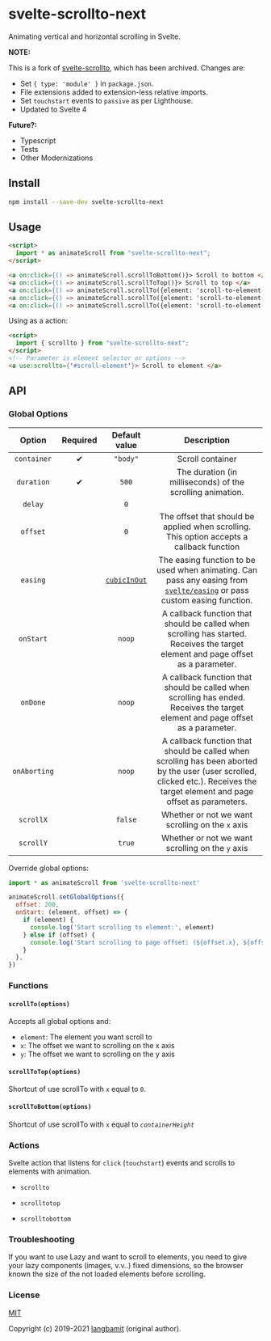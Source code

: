 # svelte-scrollto-next

Animating vertical and horizontal scrolling in Svelte.

**NOTE:**

This is a fork of [svelte-scrollto][svelte-scrollto],
which has been archived. Changes are:

- Set `{ type: 'module' }` in `package.json`.
- File extensions added to extension-less relative imports.
- Set `touchstart` events to `passive` as per Lighthouse.
- Updated to Svelte 4

**Future?:**

- Typescript
- Tests
- Other Modernizations

## Install

```bash
npm install --save-dev svelte-scrollto-next
```

## Usage

```html
<script>
  import * as animateScroll from "svelte-scrollto-next";
</script>

<a on:click={() => animateScroll.scrollToBottom()}> Scroll to bottom </a>
<a on:click={() => animateScroll.scrollToTop()}> Scroll to top </a>
<a on:click={() => animateScroll.scrollTo({element: 'scroll-to-element-selector'})}> Scroll to element </a>
<a on:click={() => animateScroll.scrollTo({element: 'scroll-to-element-selector', offset: 200})}> Scroll to below element 200px </a>
<a on:click={() => animateScroll.scrollTo({element: 'scroll-to-element-selector', duration: 2000})}> Scroll to element over 2000ms </a>
```

Using as a action:

```html
<script>
  import { scrollto } from "svelte-scrollto-next";
</script>
<!-- Parameter is element selector or options -->
<a use:scrollto={'#scroll-element'}> Scroll to element </a>
```

## API

### Global Options

|    Option    | Required |                                         Default value                                          |                                                                                   Description                                                                                   |
| :----------: | :------: | :--------------------------------------------------------------------------------------------: | :-----------------------------------------------------------------------------------------------------------------------------------------------------------------------------: |
| `container`  |    ✔     |                                            `"body"`                                            |                                                                                Scroll container                                                                                 |
|  `duration`  |    ✔     |                                             `500`                                              |                                                           The duration (in milliseconds) of the scrolling animation.                                                            |
|   `delay`    |          |                                              `0`                                               |
|   `offset`   |          |                                              `0`                                               |                                            The offset that should be applied when scrolling. This option accepts a callback function                                            |
|   `easing`   |          | [`cubicInOut`](https://github.com/sveltejs/svelte/blob/master/src/runtime/easing/index.ts#L67) |        The easing function to be used when animating. Can pass any easing from [`svelte/easing`](https://svelte.dev/docs#svelte_easing) or pass custom easing function.         |
|  `onStart`   |          |                                             `noop`                                             |                        A callback function that should be called when scrolling has started. Receives the target element and page offset as a parameter.                        |
|   `onDone`   |          |                                             `noop`                                             |                         A callback function that should be called when scrolling has ended. Receives the target element and page offset as a parameter.                         |
| `onAborting` |          |                                             `noop`                                             | A callback function that should be called when scrolling has been aborted by the user (user scrolled, clicked etc.). Receives the target element and page offset as parameters. |
|  `scrollX`   |          |                                            `false`                                             |                                                                Whether or not we want scrolling on the `x` axis                                                                 |
|  `scrollY`   |          |                                             `true`                                             |                                                                Whether or not we want scrolling on the `y` axis                                                                 |

Override global options:

```javascript
import * as animateScroll from 'svelte-scrollto-next'

animateScroll.setGlobalOptions({
  offset: 200,
  onStart: (element, offset) => {
    if (element) {
      console.log('Start scrolling to element:', element)
    } else if (offset) {
      console.log('Start scrolling to page offset: (${offset.x}, ${offset.y})')
    }
  },
})
```

### Functions

#### `scrollTo(options)`

Accepts all global options and:

- `element`: The element you want scroll to
- `x`: The offset we want to scrolling on the x axis
- `y`: The offset we want to scrolling on the y axis

#### `scrollToTop(options)`

Shortcut of use scrollTo with `x` equal to `0`.

#### `scrollToBottom(options)`

Shortcut of use scrollTo with `x` equal to _`containerHeight`_

### Actions

Svelte action that listens for `click` (`touchstart`) events and scrolls to
elements with animation.

- `scrollto`

- `scrolltotop`

- `scrolltobottom`

### Troubleshooting

If you want to use Lazy and want to scroll to elements, you need to give your
lazy components (images, v.v..) fixed dimensions, so the browser known the
size of the not loaded elements before scrolling.

### License

[MIT][mit-license]

Copyright (c) 2019-2021 [langbamit][langbamit] (original author).

[easing]: https://github.com/sveltejs/svelte/blob/master/src/runtime/easing/index.ts
[langbamit]: https://github.com/langbamit
[mit-license]: https://mit-license.org/
[svelte-scrollto]: https://github.com/langbamit/svelte-scrollto
